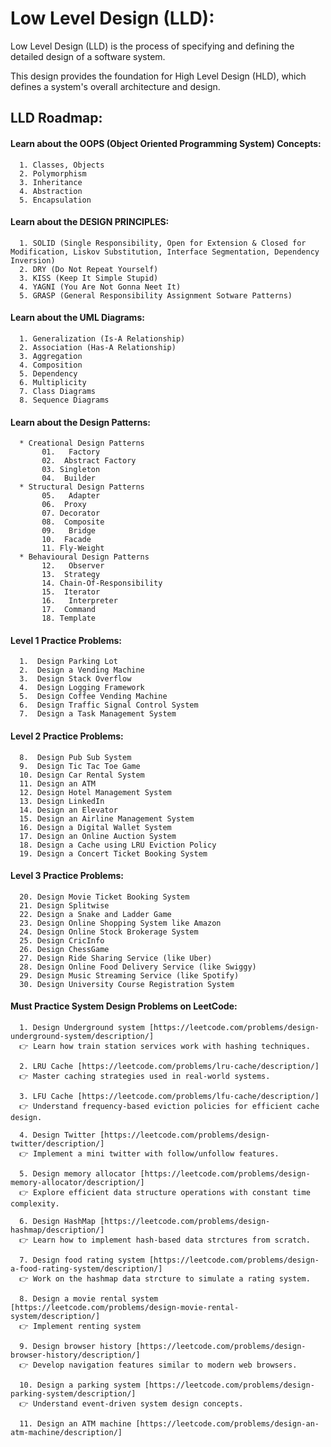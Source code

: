 # Low Level Design (LLD):
Low Level Design (LLD) is the process of specifying and defining the detailed design of a software system.

This design provides the foundation for High Level Design (HLD), which defines a system's overall architecture and design.

## LLD Roadmap:
#### Learn about the OOPS (Object Oriented Programming System) Concepts:
      1. Classes, Objects
      2. Polymorphism
      3. Inheritance
      4. Abstraction
      5. Encapsulation
#### Learn about the DESIGN PRINCIPLES:
      1. SOLID (Single Responsibility, Open for Extension & Closed for Modification, Liskov Substitution, Interface Segmentation, Dependency Inversion)
      2. DRY (Do Not Repeat Yourself)
      3. KISS (Keep It Simple Stupid)
      4. YAGNI (You Are Not Gonna Neet It)
      5. GRASP (General Responsibility Assignment Sotware Patterns)
#### Learn about the UML Diagrams:
      1. Generalization (Is-A Relationship)
      2. Association (Has-A Relationship)
      3. Aggregation
      4. Composition
      5. Dependency
      6. Multiplicity
      7. Class Diagrams
      8. Sequence Diagrams
#### Learn about the Design Patterns:
      * Creational Design Patterns
           01.   Factory
           02.  Abstract Factory
           03. Singleton
           04.  Builder
      * Structural Design Patterns
           05.   Adapter
           06.  Proxy
           07. Decorator
           08.  Composite
           09.   Bridge
           10.  Facade
           11. Fly-Weight
      * Behavioural Design Patterns
           12.   Observer
           13.  Strategy
           14. Chain-Of-Responsibility
           15.  Iterator
           16.   Interpreter
           17.  Command
           18. Template

#### Level 1 Practice Problems:
      1.  Design Parking Lot
      2.  Design a Vending Machine
      3.  Design Stack Overflow
      4.  Design Logging Framework
      5.  Design Coffee Vending Machine
      6.  Design Traffic Signal Control System
      7.  Design a Task Management System

#### Level 2 Practice Problems:
      8.  Design Pub Sub System
      9.  Design Tic Tac Toe Game
      10. Design Car Rental System
      11. Design an ATM
      12. Design Hotel Management System
      13. Design LinkedIn
      14. Design an Elevator
      15. Design an Airline Management System
      16. Design a Digital Wallet System
      17. Design an Online Auction System
      18. Design a Cache using LRU Eviction Policy
      19. Design a Concert Ticket Booking System

#### Level 3 Practice Problems:
      20. Design Movie Ticket Booking System
      21. Design Splitwise
      22. Design a Snake and Ladder Game
      23. Design Online Shopping System like Amazon
      24. Design Online Stock Brokerage System
      25. Design CricInfo
      26. Design ChessGame
      27. Design Ride Sharing Service (like Uber)
      28. Design Online Food Delivery Service (like Swiggy)
      29. Design Music Streaming Service (like Spotify)
      30. Design University Course Registration System

#### Must Practice System Design Problems on LeetCode:
      1. Design Underground system [https://leetcode.com/problems/design-underground-system/description/]
      👉 Learn how train station services work with hashing techniques.
      
      2. LRU Cache [https://leetcode.com/problems/lru-cache/description/]
      👉 Master caching strategies used in real-world systems.
      
      3. LFU Cache [https://leetcode.com/problems/lfu-cache/description/]
      👉 Understand frequency-based eviction policies for efficient cache design.
      
      4. Design Twitter [https://leetcode.com/problems/design-twitter/description/]
      👉 Implement a mini twitter with follow/unfollow features.
      
      5. Design memory allocator [https://leetcode.com/problems/design-memory-allocator/description/]
      👉 Explore efficient data structure operations with constant time complexity.
      
      6. Design HashMap [https://leetcode.com/problems/design-hashmap/description/]
      👉 Learn how to implement hash-based data strctures from scratch.
      
      7. Design food rating system [https://leetcode.com/problems/design-a-food-rating-system/description/] 
      👉 Work on the hashmap data strcture to simulate a rating system.
      
      8. Design a movie rental system [https://leetcode.com/problems/design-movie-rental-system/description/]
      👉 Implement renting system
      
      9. Design browser history [https://leetcode.com/problems/design-browser-history/description/]
      👉 Develop navigation features similar to modern web browsers.
      
      10. Design a parking system [https://leetcode.com/problems/design-parking-system/description/]
      👉 Understand event-driven system design concepts.

      11. Design an ATM machine [https://leetcode.com/problems/design-an-atm-machine/description/]
